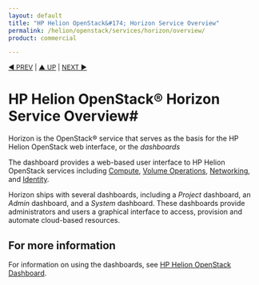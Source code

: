 ```yaml
---
layout: default
title: "HP Helion OpenStack&#174; Horizon Service Overview"
permalink: /helion/openstack/services/horizon/overview/
product: commercial

---
```


<script>

function PageRefresh {
onLoad="window.refresh"
}

PageRefresh();

</script>


<p style="font-size: small;"> <a href="/helion/openstack/services/volume/overview/">&#9664; PREV</a> | <a href="/helion/openstack/services/overview/">&#9650; UP</a> | <a href="/helion/openstack/services/dns/overview/"> NEXT &#9654</a> </p>

# HP Helion OpenStack&#174; Horizon Service Overview#

Horizon is the OpenStack&#174; service that serves as the basis for the HP Helion OpenStack web interface, or the *dashboards*

The dashboard provides a web-based user interface to HP Helion OpenStack services including [Compute](/helion/openstack/services/compute/overview), [Volume Operations](/helion/openstack/services/volume/overview/), [Networking](/helion/openstack/services/networking/overview), and [Identity](/helion/openstack/services/identity/overview). 

Horizon ships with several dashboards, including a *Project* dashboard, an *Admin* dashboard, and a *System* dashboard. These dashboards provide administrators and users a graphical interface to access, provision and automate cloud-based resources.

## For more information ##

For information on using the dashboards, see [HP Helion OpenStack Dashboard](/helion/openstack/dashboard/how-works/).

